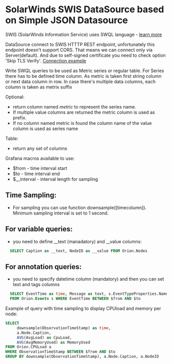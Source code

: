 # SolarWinds SWIS DataSource based on Simple JSON Datasource

SWIS (SolarWinds Information Service) uses SWQL language - [learn more](https://github.com/solarwinds/OrionSDK/wiki/About-SWIS)

DataSource connect to SWIS HTTTP REST endpoint, unfortunately this endpoint doesn't support CORS. That means we can connect only via Server(default).
And due to self-signed certificate you need to check option 'Skip TLS Verify'.
[Connection example](./docs/img/datasource_connect.jpg)

Write SWQL queries to be used as Metric series or regular table. For Series there has to be defined time column. 
As metric is taken first string column or next data column in row. In case there's multiple data columns, each column is taken as metrix suffix

Optional:
  - return column named <i>metric</i> to represent the series name.
  - If multiple value columns are returned the metric column is used as prefix.
  - If no column named metric is found the column name of the value column is used as series name

Table:
- return any set of columns

Grafana macros available to use:
- $from - time interval start
- $to - time interval end
- $__interval - interval length for sampling 

## Time Sampling:
- For sampling you can use function downsample([timecolumn]). Minimum sampling interval is set to 1 second.

## For variable queries:
- you need to define __text (manadatory) and __value columns:
``` sql 
  SELECT Caption as __text, NodeID as __value FROM Orion.Nodes
```
## For annotation queries:
- you need to specify datetime column (mandatory) and then you can set text and tags columns
``` sql
  SELECT EventTime as time, Message as text, s.EventTypeProperties.Name as tags 
  FROM Orion.Events s WHERE EventTime BETWEEN $from AND $to
```

Example of query with time sampling to display CPUload and memory per node:
``` sql
SELECT
     downsample(ObservationTimeStamp) as time,
     a.Node.Caption,
     AVG(AvgLoad) as CpuLoad,
     AVG(AvgMemoryUsed) as MemoryUsed
FROM Orion.CPULoad a
WHERE ObservationTimeStamp BETWEEN $from AND $to
GROUP BY downsample(ObservationTimeStamp), a.Node.Caption, a.NodeID
```


